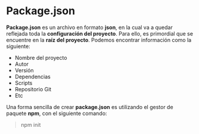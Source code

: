 # Package.json
**Package.json** es un archivo en formato **json**, en la cual va a quedar reflejada toda la **configuración del proyecto**. Para ello, es primordial que se encuentre en la **raíz del proyecto**. Podemos encontrar información como la siguiente: 

* Nombre del proyecto
* Autor
* Versión
* Dependencias
* Scripts
* Repositorio Git
* Etc

Una forma sencilla de crear **package.json** es utilizando el gestor de paquete **npm**, con el siguiente comando:
> npm init 